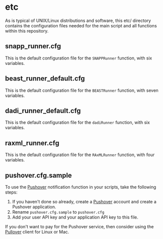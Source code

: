# etc

As is typical of UNIX/Linux distributions and software, this etc/ directory contains the configuration files needed for the main script and all functions within this repository.

## snapp_runner.cfg

This is the default configuration file for the `SNAPPRunner` function, with six variables.

## beast_runner_default.cfg

This is the default configuration file for the `BEASTRunner` function, with seven variables.

## dadi_runner_default.cfg

This is the default configuration file for the `dadiRunner` function, with six variables.

## raxml_runner.cfg

This is the default configuration file for the `RAxMLRunner` function, with four variables.

## pushover.cfg.sample

To use the [Pushover][1] notification function in your scripts, take the following steps:

1.   If you haven't done so already, create a [Pushover][1] account and create a Pushover application.
2.   Rename `pushover.cfg.sample` to `pushover.cfg`
3.   Add your user API key and your application API key to this file.

If you don't want to pay for the Pushover service, then consider using the [Pullover][2] client for Linux or Mac.

[1]: https://pushover.net
[2]: https://github.com/cgrossde/Pullover
